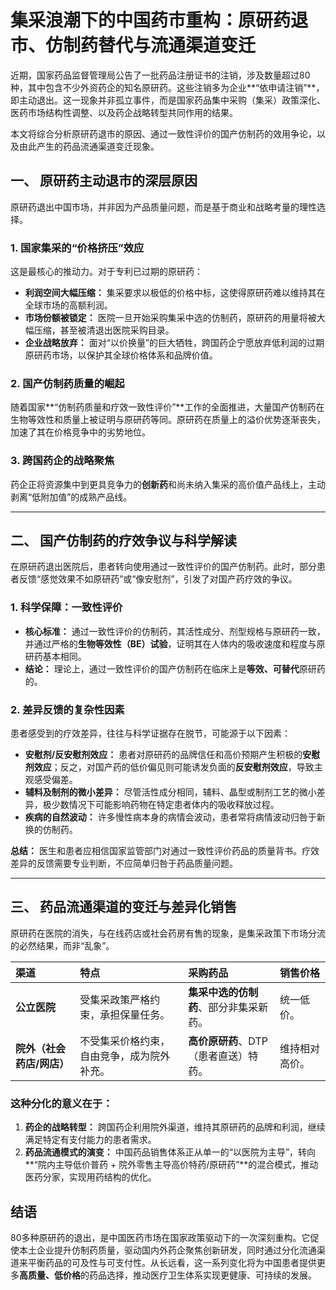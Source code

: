 # 集采浪潮下的中国药市重构：原研药退市、仿制药替代与流通渠道变迁

近期，国家药品监督管理局公告了一批药品注册证书的注销，涉及数量超过80种，其中包含不少外资药企的知名原研药。这些注销多为企业**“依申请注销”**，即主动退出。这一现象并非孤立事件，而是国家药品集中采购（集采）政策深化、医药市场结构性调整、以及药企战略转型共同作用的结果。

本文将综合分析原研药退市的原因、通过一致性评价的国产仿制药的效用争论，以及由此产生的药品流通渠道变迁现象。

## 一、 原研药主动退市的深层原因

原研药退出中国市场，并非因为产品质量问题，而是基于商业和战略考量的理性选择。

### 1. 国家集采的“价格挤压”效应

这是最核心的推动力。对于专利已过期的原研药：

* **利润空间大幅压缩：** 集采要求以极低的价格中标，这使得原研药难以维持其在全球市场的高额利润。
* **市场份额被锁定：** 医院一旦开始采购集采中选的仿制药，原研药的用量将被大幅压缩，甚至被清退出医院采购目录。
* **企业战略放弃：** 面对“以价换量”的巨大牺牲，跨国药企宁愿放弃低利润的过期原研药市场，以保护其全球价格体系和品牌价值。

### 2. 国产仿制药质量的崛起

随着国家**“仿制药质量和疗效一致性评价”**工作的全面推进，大量国产仿制药在生物等效性和质量上被证明与原研药等同。原研药在质量上的溢价优势逐渐丧失，加速了其在价格竞争中的劣势地位。

### 3. 跨国药企的战略聚焦

药企正将资源集中到更具竞争力的**创新药**和尚未纳入集采的高价值产品线上，主动剥离“低附加值”的成熟产品线。

---

## 二、 国产仿制药的疗效争议与科学解读

在原研药退出医院后，患者转向使用通过一致性评价的国产仿制药。此时，部分患者反馈“感觉效果不如原研药”或“像安慰剂”，引发了对国产药疗效的争议。

### 1. 科学保障：一致性评价

* **核心标准：** 通过一致性评价的仿制药，其活性成分、剂型规格与原研药一致，并通过严格的**生物等效性（BE）试验**，证明其在人体内的吸收速度和程度与原研药基本相同。
* **结论：** 理论上，通过一致性评价的国产仿制药在临床上是**等效、可替代**原研药的。

### 2. 差异反馈的复杂性因素

患者感受到的疗效差异，往往与科学证据存在脱节，可能源于以下因素：

* **安慰剂/反安慰剂效应：** 患者对原研药的品牌信任和高价预期产生积极的**安慰剂效应**；反之，对国产药的低价偏见则可能诱发负面的**反安慰剂效应**，导致主观感受偏差。
* **辅料及制剂的微小差异：** 尽管活性成分相同，辅料、晶型或制剂工艺的微小差异，极少数情况下可能影响药物在特定患者体内的吸收释放过程。
* **疾病的自然波动：** 许多慢性病本身的病情会波动，患者常将病情波动归咎于新换的仿制药。

**总结：** 医生和患者应相信国家监管部门对通过一致性评价药品的质量背书。疗效差异的反馈需要专业判断，不应简单归咎于药品质量问题。

---

## 三、 药品流通渠道的变迁与差异化销售

原研药在医院的消失，与在线药店或社会药房有售的现象，是集采政策下市场分流的必然结果，而非“乱象”。

| 渠道 | 特点 | 采购药品 | 销售价格 |
| :--- | :--- | :--- | :--- |
| **公立医院** | 受集采政策严格约束，承担保量任务。 | **集采中选的仿制药**、部分非集采新药。 | 统一低价。 |
| **院外（社会药店/网店）** | 不受集采价格约束，自由竞争，成为院外补充。 | **高价原研药**、DTP（患者直送）特药。 | 维持相对高价。 |

### 这种分化的意义在于：

1.  **药企的战略转型：** 跨国药企利用院外渠道，维持其原研药的品牌和利润，继续满足特定有支付能力的患者需求。
2.  **药品流通模式的演变：** 中国药品销售体系正从单一的“以医院为主导”，转向**“院内主导低价普药 + 院外零售主导高价特药/原研药”**的混合模式，推动医药分家，实现用药结构的优化。

## 结语

80多种原研药的退出，是中国医药市场在国家政策驱动下的一次深刻重构。它促使本土企业提升仿制药质量，驱动国内外药企聚焦创新研发，同时通过分化流通渠道来平衡药品的可及性与可支付性。从长远看，这一系列变化将为中国患者提供更多**高质量、低价格**的药品选择，推动医疗卫生体系实现更健康、可持续的发展。
